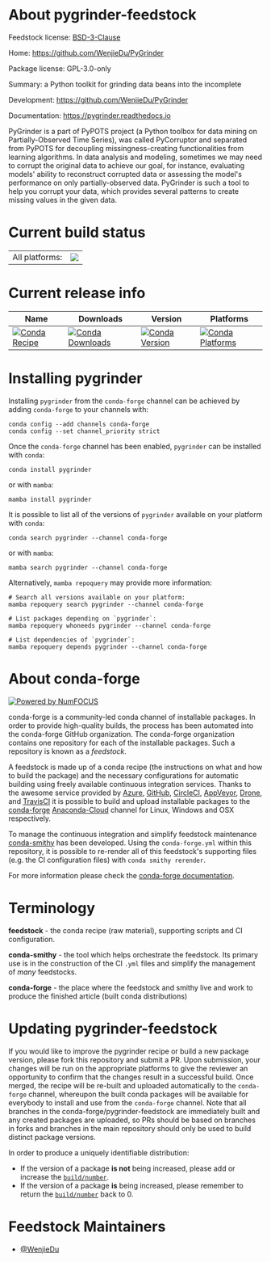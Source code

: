 About pygrinder-feedstock
=========================

Feedstock license: [BSD-3-Clause](https://github.com/conda-forge/pycorruptor-feedstock/blob/main/LICENSE.txt)

Home: https://github.com/WenjieDu/PyGrinder

Package license: GPL-3.0-only

Summary: a Python toolkit for grinding data beans into the incomplete

Development: https://github.com/WenjieDu/PyGrinder

Documentation: https://pygrinder.readthedocs.io

PyGrinder is a part of PyPOTS project (a Python toolbox for data mining on Partially-Observed Time Series),
was called PyCorruptor and separated from PyPOTS for decoupling missingness-creating functionalities from learning algorithms.
In data analysis and modeling, sometimes we may need to corrupt the original data to achieve our goal, for instance,
evaluating models' ability to reconstruct corrupted data or assessing the model's performance on only partially-observed data.
PyGrinder is such a tool to help you corrupt your data, which provides several patterns to create missing values in the given data.


Current build status
====================


<table><tr><td>All platforms:</td>
    <td>
      <a href="https://dev.azure.com/conda-forge/feedstock-builds/_build/latest?definitionId=18929&branchName=main">
        <img src="https://dev.azure.com/conda-forge/feedstock-builds/_apis/build/status/pycorruptor-feedstock?branchName=main">
      </a>
    </td>
  </tr>
</table>

Current release info
====================

| Name | Downloads | Version | Platforms |
| --- | --- | --- | --- |
| [![Conda Recipe](https://img.shields.io/badge/recipe-pygrinder-green.svg)](https://anaconda.org/conda-forge/pygrinder) | [![Conda Downloads](https://img.shields.io/conda/dn/conda-forge/pygrinder.svg)](https://anaconda.org/conda-forge/pygrinder) | [![Conda Version](https://img.shields.io/conda/vn/conda-forge/pygrinder.svg)](https://anaconda.org/conda-forge/pygrinder) | [![Conda Platforms](https://img.shields.io/conda/pn/conda-forge/pygrinder.svg)](https://anaconda.org/conda-forge/pygrinder) |

Installing pygrinder
====================

Installing `pygrinder` from the `conda-forge` channel can be achieved by adding `conda-forge` to your channels with:

```
conda config --add channels conda-forge
conda config --set channel_priority strict
```

Once the `conda-forge` channel has been enabled, `pygrinder` can be installed with `conda`:

```
conda install pygrinder
```

or with `mamba`:

```
mamba install pygrinder
```

It is possible to list all of the versions of `pygrinder` available on your platform with `conda`:

```
conda search pygrinder --channel conda-forge
```

or with `mamba`:

```
mamba search pygrinder --channel conda-forge
```

Alternatively, `mamba repoquery` may provide more information:

```
# Search all versions available on your platform:
mamba repoquery search pygrinder --channel conda-forge

# List packages depending on `pygrinder`:
mamba repoquery whoneeds pygrinder --channel conda-forge

# List dependencies of `pygrinder`:
mamba repoquery depends pygrinder --channel conda-forge
```


About conda-forge
=================

[![Powered by
NumFOCUS](https://img.shields.io/badge/powered%20by-NumFOCUS-orange.svg?style=flat&colorA=E1523D&colorB=007D8A)](https://numfocus.org)

conda-forge is a community-led conda channel of installable packages.
In order to provide high-quality builds, the process has been automated into the
conda-forge GitHub organization. The conda-forge organization contains one repository
for each of the installable packages. Such a repository is known as a *feedstock*.

A feedstock is made up of a conda recipe (the instructions on what and how to build
the package) and the necessary configurations for automatic building using freely
available continuous integration services. Thanks to the awesome service provided by
[Azure](https://azure.microsoft.com/en-us/services/devops/), [GitHub](https://github.com/),
[CircleCI](https://circleci.com/), [AppVeyor](https://www.appveyor.com/),
[Drone](https://cloud.drone.io/welcome), and [TravisCI](https://travis-ci.com/)
it is possible to build and upload installable packages to the
[conda-forge](https://anaconda.org/conda-forge) [Anaconda-Cloud](https://anaconda.org/)
channel for Linux, Windows and OSX respectively.

To manage the continuous integration and simplify feedstock maintenance
[conda-smithy](https://github.com/conda-forge/conda-smithy) has been developed.
Using the ``conda-forge.yml`` within this repository, it is possible to re-render all of
this feedstock's supporting files (e.g. the CI configuration files) with ``conda smithy rerender``.

For more information please check the [conda-forge documentation](https://conda-forge.org/docs/).

Terminology
===========

**feedstock** - the conda recipe (raw material), supporting scripts and CI configuration.

**conda-smithy** - the tool which helps orchestrate the feedstock.
                   Its primary use is in the construction of the CI ``.yml`` files
                   and simplify the management of *many* feedstocks.

**conda-forge** - the place where the feedstock and smithy live and work to
                  produce the finished article (built conda distributions)


Updating pygrinder-feedstock
============================

If you would like to improve the pygrinder recipe or build a new
package version, please fork this repository and submit a PR. Upon submission,
your changes will be run on the appropriate platforms to give the reviewer an
opportunity to confirm that the changes result in a successful build. Once
merged, the recipe will be re-built and uploaded automatically to the
`conda-forge` channel, whereupon the built conda packages will be available for
everybody to install and use from the `conda-forge` channel.
Note that all branches in the conda-forge/pygrinder-feedstock are
immediately built and any created packages are uploaded, so PRs should be based
on branches in forks and branches in the main repository should only be used to
build distinct package versions.

In order to produce a uniquely identifiable distribution:
 * If the version of a package **is not** being increased, please add or increase
   the [``build/number``](https://docs.conda.io/projects/conda-build/en/latest/resources/define-metadata.html#build-number-and-string).
 * If the version of a package **is** being increased, please remember to return
   the [``build/number``](https://docs.conda.io/projects/conda-build/en/latest/resources/define-metadata.html#build-number-and-string)
   back to 0.

Feedstock Maintainers
=====================

* [@WenjieDu](https://github.com/WenjieDu/)

